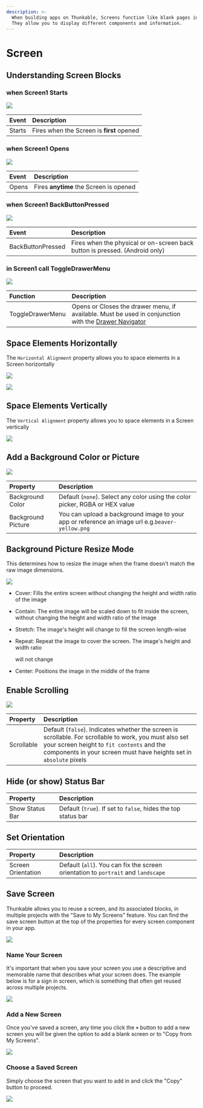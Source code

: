 ```yaml
---
description: >-
  When building apps on Thunkable, Screens function like blank pages in a book.
  They allow you to display different components and information.
---
```


# Screen

## Understanding Screen Blocks 

### when Screen1 Starts

![](.gitbook/assets/screen-starts.png)

| Event | Description |
| :--- | :--- |
| Starts | Fires when the Screen is **first** opened |

### when Screen1 Opens

![](.gitbook/assets/screen-opens.png)

| Event | Description |
| :--- | :--- |
| Opens | Fires **anytime** the Screen is opened |

### when Screen1 BackButtonPressed

![](.gitbook/assets/screen-back-button-pressed.png)

| Event | Description |
| :--- | :--- |
| BackButtonPressed | Fires when the physical or on-screen back button is pressed. \(Android only\) |

### in Screen1 call ToggleDrawerMenu

![](.gitbook/assets/screen-toggle-drawer-menu.png)

| Function | Description |
| :--- | :--- |
| ToggleDrawerMenu | Opens or Closes the drawer menu, if available. Must be used in conjunction with the [Drawer Navigator](drawer-navigator.md) |

## Space Elements Horizontally

The `Horizontal Alignment` property allows you to space elements in a Screen horizontally

![](.gitbook/assets/image%20%2824%29.png)

![](.gitbook/assets/thunkable-documentation-exhibits-64%20%281%29.png)

## Space Elements Vertically

The `Vertical Alignment` property allows you to space elements in a Screen vertically

![](.gitbook/assets/spacing-fig-2.png)

## Add a Background Color or Picture

![](.gitbook/assets/image%20%2888%29.png)

| Property | Description |
| :--- | :--- |
| Background Color | Default \(`none`\). Select any color using the color picker, RGBA or HEX value |
| Background Picture | You can upload a background image to your app or reference an image url e.g.`beaver-yellow.png` |

## Background Picture Resize Mode

This determines how to resize the image when the frame doesn't match the raw image dimensions.

![](.gitbook/assets/image%20%2886%29.png)

* Cover: Fills the entire screen without changing the height and width ratio of the image 
* Contain: The entire image will be scaled down to fit inside the screen, without changing the height and width ratio of the image 
* Stretch: The image's height will change to fill the screen length-wise 
* Repeat: Repeat the image to cover the screen. The image's height and width ratio

   will not change    

* Center: Positions the image in the middle of the frame

## Enable Scrolling

![](.gitbook/assets/image%20%2878%29.png)

| Property | Description |
| :--- | :--- |
| Scrollable | Default \(`false`\). Indicates whether the screen is scrollable. For scrollable to work, you must also set your screen height to `fit contents`  and the components in your screen must have heights set in `absolute` pixels |

## Hide \(or show\) Status Bar

| Property | Description |
| :--- | :--- |
| Show Status Bar | Default \(`true`\). If set to `false`, hides the top status bar |

## Set Orientation

| Property | Description |
| :--- | :--- |
| Screen Orientation | Default \(`all`\). You can fix the screen orientation to `portrait` and `landscape` |

## Save Screen

Thunkable allows you to reuse a screen, and its associated blocks, in multiple projects with the "Save to My Screens" feature. You can find the save screen button at the top of the properties for every screen component in your app.

![](.gitbook/assets/02_save_screen.png)

### Name Your Screen

It's important that when you save your screen you use a descriptive and memorable name that describes what your screen does. The example below is for a sign in screen, which is something that often get reused across multiple projects.

![](.gitbook/assets/03_name_screen.png)

### Add a New Screen

Once you've saved a screen, any time you click the **`+`** button to add a new screen you will be given the option to add a blank screen or to "Copy from My Screens".

![](.gitbook/assets/04_new_project.png)

### Choose a Saved Screen

Simply choose the screen that you want to add in and click the "Copy" button to proceed.

![](.gitbook/assets/05_choose_screen.png)



